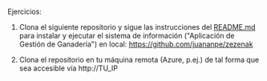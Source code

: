 Ejercicios:

1. Clona el siguiente repositorio y sigue las instrucciones del [README.md](https://github.com/juananpe/zezenak) para instalar y ejecutar el sistema de información ("Aplicación de Gestión de Ganadería")
en local: https://github.com/juananpe/zezenak

2. Clona el repositorio en tu máquina remota (Azure, p.ej.) de tal forma que sea accesible vía http://TU_IP 